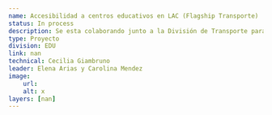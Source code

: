 ```yaml
---
name: Accesibilidad a centros educativos en LAC (Flagship Transporte)
status: In process
description: Se esta colaborando junto a la División de Transporte para el capitulo sobre acceso a servicios educativos en el marco de su Flagship 2025. Desde la División de Transporte se seleccionaron 10 ciudades de ALC para realizar analisis de accesibilidad y transporte público a servicios educativos. Desde EDU se esta compartiendo las bases georeferenciadas y atributos relevantes para el análisis, y se trabajrá en conjunto en los modelos y estimaciones de relevancia para el sector
type: Proyecto
division: EDU
link: nan
technical: Cecilia Giambruno
leader: Elena Arias y Carolina Mendez
image: 
    url: 
    alt: x
layers: [nan]
---
```

    